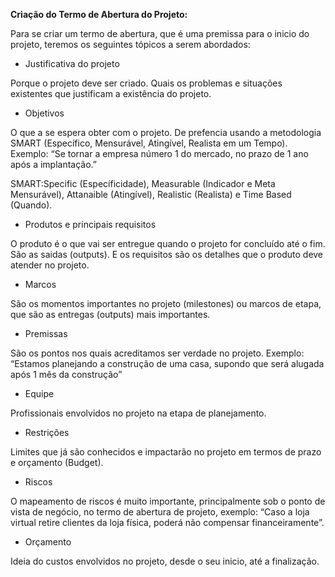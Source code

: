 <B> Criação do Termo de Abertura do Projeto: </B>

Para se criar um termo de abertura, que é uma premissa para o inicio do projeto, teremos os seguintes tópicos a serem abordados:

* Justificativa do projeto

Porque o projeto deve ser criado. Quais os problemas e situações existentes que justificam a existência do projeto.

* Objetivos

O que a se espera obter com o projeto. De prefencia usando a metodologia SMART (Específico, Mensurável, Atingível, Realista em um Tempo). 
Exemplo: “Se tornar a empresa número 1 do mercado, no prazo de 1 ano após a implantação.”

SMART:Specific (Específicidade), Measurable (Indicador e Meta Mensurável), Attanaible (Atingível), Realistic (Realista) e Time Based (Quando).

* Produtos e principais requisitos

O produto é o que vai ser entregue quando o projeto for concluído até o fim. 
São as saidas (outputs).
E os requisitos são os detalhes que o produto deve atender no projeto.

* Marcos
  
São os momentos importantes no projeto (milestones) ou marcos de etapa, que são as entregas (outputs) mais importantes.

* Premissas

São os pontos nos quais acreditamos ser verdade no projeto. Exemplo: “Estamos planejando a construção de uma casa, supondo que será alugada após 1 mês da construção”

* Equipe

Profissionais envolvidos no projeto na etapa de planejamento.

* Restrições

Limites que já são conhecidos e impactarão no projeto em termos de prazo e orçamento (Budget).

* Riscos

O mapeamento de riscos é muito importante, principalmente sob o ponto de vista de negócio, no termo de abertura de projeto, exemplo: “Caso a loja virtual retire clientes da loja física, poderá não compensar financeiramente”.

* Orçamento

Ideia do custos envolvidos no projeto, desde o seu inicio, até a finalização.
